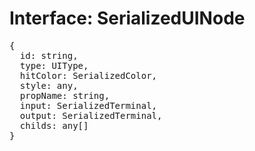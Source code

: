 # Interface: SerializedUINode

<pre>
{
  id: string,
  type: <Ref to="../enums/ui-type">UIType</Ref>,
  hitColor: <Ref to="./serialized-color">SerializedColor</Ref>,
  style: any,
  propName: string,
  input: <Ref to="./serialized-terminal">SerializedTerminal</Ref>,
  output: <Ref to="./serialized-terminal">SerializedTerminal</Ref>,
  childs: any[]
}
</pre>

<script setup>
import Ref from '../../../../../components/api/Ref.vue';
</script>
